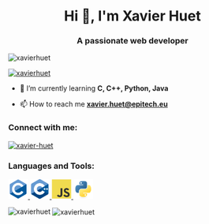 <h1 align="center">Hi 👋, I'm Xavier Huet</h1>
<h3 align="center">A passionate web developer</h3>

<p align="left"> <img src="https://komarev.com/ghpvc/?username=xavierhuet&label=Profile%20views&color=0e75b6&style=flat" alt="xavierhuet" /> </p>

<p align="left"> <a href="https://github.com/ryo-ma/github-profile-trophy"><img src="https://github-profile-trophy.vercel.app/?username=xavierhuet" alt="xavierhuet" /></a> </p>

- 🌱 I’m currently learning **C, C++, Python, Java**

- 📫 How to reach me **xavier.huet@epitech.eu**

<h3 align="left">Connect with me:</h3>
<p align="left">
<a href="https://linkedin.com/in/xavier-huet" target="blank"><img align="center" src="https://raw.githubusercontent.com/rahuldkjain/github-profile-readme-generator/master/src/images/icons/Social/linked-in-alt.svg" alt="xavier-huet" height="30" width="40" /></a>
</p>

<h3 align="left">Languages and Tools:</h3>
<p align="left"> <a href="https://www.cprogramming.com/" target="_blank" rel="noreferrer"> <img src="https://raw.githubusercontent.com/devicons/devicon/master/icons/c/c-original.svg" alt="c" width="40" height="40"/> </a> <a href="https://www.w3schools.com/cpp/" target="_blank" rel="noreferrer"> <img src="https://raw.githubusercontent.com/devicons/devicon/master/icons/cplusplus/cplusplus-original.svg" alt="cplusplus" width="40" height="40"/> </a> <a href="https://developer.mozilla.org/en-US/docs/Web/JavaScript" target="_blank" rel="noreferrer"> <img src="https://raw.githubusercontent.com/devicons/devicon/master/icons/javascript/javascript-original.svg" alt="javascript" width="40" height="40"/> </a> <a href="https://www.python.org" target="_blank" rel="noreferrer"> <img src="https://raw.githubusercontent.com/devicons/devicon/master/icons/python/python-original.svg" alt="python" width="40" height="40"/> </a> </p>

<p><img align="left" src="https://github-readme-stats.vercel.app/api/top-langs?username=xavierhuet&show_icons=true&locale=en&layout=compact" alt="xavierhuet" /></p>

<p>&nbsp;<img align="center" src="https://github-readme-stats.vercel.app/api?username=xavierhuet&show_icons=true&locale=en" alt="xavierhuet" /></p>
